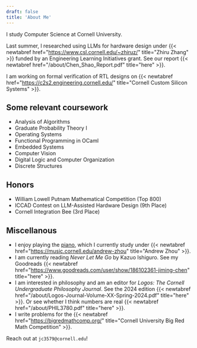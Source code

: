 ```yaml
---
draft: false
title: 'About Me'
---
```


I study Computer Science at Cornell University.

Last summer, I researched using LLMs for hardware design under {{< newtabref href="https://www.csl.cornell.edu/~zhiruz/" title="Zhiru Zhang" >}} funded by an Engineering Learning Initiatives grant. See our report {{< newtabref href="/about/Chen_Shao_Report.pdf" title="here" >}}.

I am working on formal verification of RTL designs on {{< newtabref href="https://c2s2.engineering.cornell.edu/" title="Cornell Custom Silicon Systems" >}}.

## Some relevant coursework
* Analysis of Algorithms
* Graduate Probability Theory I
* Operating Systems
* Functional Programming in OCaml
* Embedded Systems
* Computer Vision
* Digital Logic and Computer Organization
* Discrete Structures

## Honors
* William Lowell Putnam Mathematical Competition (Top 800)
* ICCAD Contest on LLM-Assisted Hardware Design (9th Place)
* Cornell Integration Bee (3rd Place)

## Miscellanous
* I enjoy playing the [piano](/piano), which I currently study under {{< newtabref href="https://music.cornell.edu/andrew-zhou" title="Andrew Zhou" >}}.
* I am currently reading *Never Let Me Go* by Kazuo Ishiguro. See my Goodreads {{< newtabref href="https://www.goodreads.com/user/show/186102361-jiming-chen" title="here" >}}.
* I am interested in philosophy and am an editor for *Logos: The Cornell Undergraduate Philosophy Journal*. See the 2024 edition {{< newtabref href="/about/Logos-Journal-Volume-XX-Spring-2024.pdf" title="here" >}}. Or see whether I think numbers are real {{< newtabref href="/about/PHIL3780.pdf" title="here" >}}.
* I write problems for the {{< newtabref href="https://bigredmathcomp.org/" title="Cornell University Big Red Math Competition" >}}.

Reach out at `jc3579@cornell.edu`!